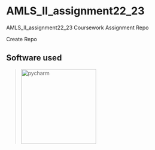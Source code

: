 # AMLS_II_assignment22_23
AMLS_II_assignment22_23 Coursework Assignment Repo

Create Repo

## Software used

> <img src="https://financesonline.com/uploads/2019/08/PyCharm_Logo1.png" width="200" alt="pycharm">

